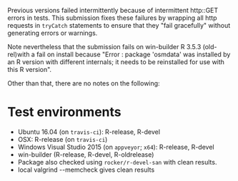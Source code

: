 Previous versions failed intermittently because of intermittent http::GET
errors in tests. This submission fixes these failures by wrapping all http
requests in `tryCatch` statements to ensure that they "fail gracefully" without
generating errors or warnings.

Note nevertheless that the submission fails on win-builder R 3.5.3
(old-rel)with a fail on install because "Error : package 'osmdata' was
installed by an R version with different internals; it needs to be reinstalled
for use with this R version".

Other than that, there are no notes on the following:

# Test environments

* Ubuntu 16.04 (on `travis-ci`): R-release, R-devel
* OSX: R-release (on `travis-ci`)
* Windows Visual Studio 2015 (on `appveyor`; `x64`): R-release, R-devel
* win-builder (R-release, R-devel, R-oldrelease)
* Package also checked using `rocker/r-devel-san` with clean results.
* local valgrind --memcheck gives clean results


